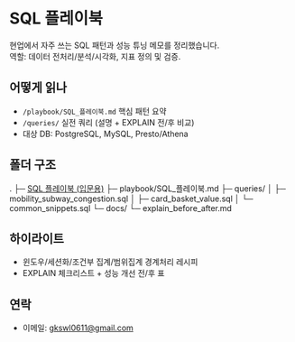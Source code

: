 # SQL 플레이북
현업에서 자주 쓰는 SQL 패턴과 성능 튜닝 메모를 정리했습니다.  
역할: 데이터 전처리/분석/시각화, 지표 정의 및 검증.

## 어떻게 읽나
- `/playbook/SQL_플레이북.md` 핵심 패턴 요약
- `/queries/` 실전 쿼리 (설명 + EXPLAIN 전/후 비교)
- 대상 DB: PostgreSQL, MySQL, Presto/Athena

## 폴더 구조
.
├─ [SQL 플레이북 (입문용)](./playbook/SQL_%ED%94%8C%EB%A0%88%EC%9D%B4%EB%B6%81_%EC%9E%85%EB%AC%B8.md)
├─ playbook/SQL_플레이북.md
├─ queries/
│  ├─ mobility_subway_congestion.sql
│  ├─ card_basket_value.sql
│  └─ common_snippets.sql
└─ docs/
   └─ explain_before_after.md

## 하이라이트
- 윈도우/세션화/조건부 집계/범위집계 경계처리 레시피
- EXPLAIN 체크리스트 + 성능 개선 전/후 표

## 연락
- 이메일: gkswl0611@gmail.com
